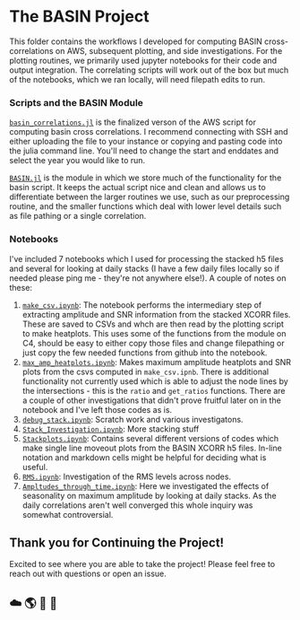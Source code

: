 # The BASIN Project

This folder contains the workflows I developed for computing BASIN cross-correlations on AWS, subsequent plotting, and side investigations. For the plotting routines, we primarily used jupyter notebooks for their code and output integration. The correlating scripts will work out of the box but much of the notebooks, which we ran locally, will need filepath edits to run.

### Scripts and the BASIN Module
[`basin_correlations.jl`](scripts/basin_correlations.jl) is the finalized verson of the AWS script for computing basin cross correlations. I recommend connecting with SSH and either uploading the file to your instance or copying and pasting code into the julia command line. You'll need to change the start and enddates and select the year you would like to run.

[`BASIN.jl`](src/BASIN.jl) is the module in which we store much of the functionality for the basin script. It keeps the actual script nice and clean and allows us to differentiate between the larger routines we use, such as our preprocessing routine, and the smaller functions which deal with lower level details such as file pathing or a single correlation.

### Notebooks
I've included 7 notebooks which I used for processing the stacked h5 files and several for looking at daily stacks (I have a few daily files locally so if needed please ping me - they're not anywhere else!). A couple of notes on these:
1. [`make_csv.ipynb`](notebooks/make_csv.ipynb): The notebook performs the intermediary step of extracting amplitude and SNR information from the stacked XCORR files. These are saved to CSVs and whch are then read by the plotting script to make heatplots. This uses some of the functions from the module on C4, should be easy to either copy those files and change filepathing or just copy the few needed functions from github into the notebook.
2. [`max_amp_heatplots.ipynb`](notebooks/max_amp_heatplots.ipynb): Makes maximum amplitude heatplots and SNR plots from the csvs computed in `make_csv.ipnb`. There is additional functionality not currently used which is able to adjust the node lines by the intersections - this is the `ratio` and `get_ratios` functions. There are a couple of other investigations that didn't prove fruitful later on in the notebook and I've left those codes as is. 
3. [`debug_stack.ipynb`](notebooks/debug_stack.ipynb): Scratch work and various investigatons.
4. [`Stack_Investigation.ipynb`](notebooks/Stack_Investigation.ipynb): More stacking stuff
5. [`Stackplots.ipynb`](notebooks/Stackplots.ipynb): Contains several different versions of codes which make single line moveout plots from the BASIN XCORR h5 files. In-line notation and markdown cells might be helpful for deciding what is useful.
6. [`RMS.ipynb`](notebooks/RMS.ipynb): Investigation of the RMS levels across nodes. 
7. [`Ampltudes_through_time.ipynb`](notebooks/Amplitudes_through_time.ipynb): Here we investigated the effects of seasonality on maximum amplitude by looking at daily stacks. As the daily correlations aren't well converged this whole inquiry was somewhat controversial.

## Thank you for Continuing the Project!
Excited to see where you are able to take the project! Please feel free to reach out with questions or open an issue.
## :cloud: :earth_americas: :mount_fuji: :ski: